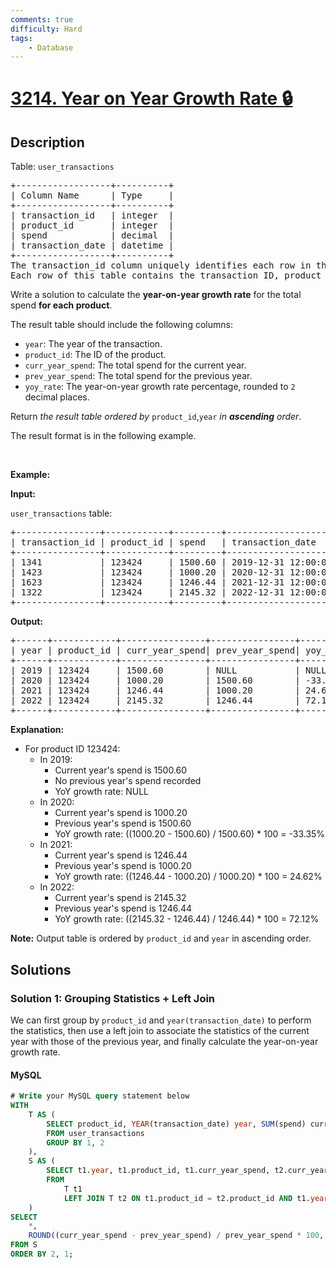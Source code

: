 ```yaml
---
comments: true
difficulty: Hard
tags:
    - Database
---
```


<!-- problem:start -->

# [3214. Year on Year Growth Rate 🔒](https://leetcode.com/problems/year-on-year-growth-rate)

## Description

<!-- description:start -->

<p>Table: <code>user_transactions</code></p>

<pre>
+------------------+----------+
| Column Name      | Type     | 
+------------------+----------+
| transaction_id   | integer  |
| product_id       | integer  |
| spend            | decimal  |
| transaction_date | datetime |
+------------------+----------+
The transaction_id column uniquely identifies each row in this table.
Each row of this table contains the transaction ID, product ID, the spend amount, and the transaction date.
</pre>

<p>Write a solution to calculate the <strong>year-on-year growth rate</strong> for the total spend <strong>for each product</strong>.</p>

<p>The result table should include the following columns:</p>

<ul>
	<li><code>year</code>: The year of the transaction.</li>
	<li><code>product_id</code>: The ID of the product.</li>
	<li><code>curr_year_spend</code>: The total spend for the current year.</li>
	<li><code>prev_year_spend</code>: The total spend for the previous year.</li>
	<li><code>yoy_rate</code>: The year-on-year growth rate percentage, rounded to <code>2</code> decimal places.</li>
</ul>

<p>Return <em>the result table ordered by</em>&nbsp;<code>product_id</code>,<code>year</code> <em>in <strong>ascending</strong> order</em>.</p>

<p>The result format is in the following example.</p>

<p>&nbsp;</p>
<p><strong class="example">Example:</strong></p>

<div class="example-block">
<p><strong>Input:</strong></p>

<p><code>user_transactions</code> table:</p>

<pre class="example-io">
+----------------+------------+---------+---------------------+
| transaction_id | product_id | spend   | transaction_date    |
+----------------+------------+---------+---------------------+
| 1341           | 123424     | 1500.60 | 2019-12-31 12:00:00 |
| 1423           | 123424     | 1000.20 | 2020-12-31 12:00:00 |
| 1623           | 123424     | 1246.44 | 2021-12-31 12:00:00 |
| 1322           | 123424     | 2145.32 | 2022-12-31 12:00:00 |
+----------------+------------+---------+---------------------+
</pre>

<p><strong>Output:</strong></p>

<pre class="example-io">
+------+------------+----------------+----------------+----------+
| year | product_id | curr_year_spend| prev_year_spend| yoy_rate |
+------+------------+----------------+----------------+----------+
| 2019 | 123424     | 1500.60        | NULL           | NULL     |
| 2020 | 123424     | 1000.20        | 1500.60        | -33.35   |
| 2021 | 123424     | 1246.44        | 1000.20        | 24.62    |
| 2022 | 123424     | 2145.32        | 1246.44        | 72.12    |
+------+------------+----------------+----------------+----------+
</pre>

<p><strong>Explanation:</strong></p>

<ul>
	<li>For product ID 123424:
	<ul>
		<li>In 2019:
		<ul>
			<li>Current year&#39;s spend is 1500.60</li>
			<li>No previous year&#39;s spend recorded</li>
			<li>YoY growth rate: NULL</li>
		</ul>
		</li>
		<li>In 2020:
		<ul>
			<li>Current year&#39;s spend is 1000.20</li>
			<li>Previous year&#39;s spend is 1500.60</li>
			<li>YoY growth rate: ((1000.20 - 1500.60) / 1500.60) * 100 = -33.35%</li>
		</ul>
		</li>
		<li>In 2021:
		<ul>
			<li>Current year&#39;s spend is 1246.44</li>
			<li>Previous year&#39;s spend is 1000.20</li>
			<li>YoY growth rate: ((1246.44 - 1000.20) / 1000.20) * 100 = 24.62%</li>
		</ul>
		</li>
		<li>In 2022:
		<ul>
			<li>Current year&#39;s spend is 2145.32</li>
			<li>Previous year&#39;s spend is 1246.44</li>
			<li>YoY growth rate: ((2145.32 - 1246.44) / 1246.44) * 100 = 72.12%</li>
		</ul>
		</li>
	</ul>
	</li>
</ul>

<p><strong>Note:</strong> Output table is ordered by <code>product_id</code> and <code>year</code> in ascending order.</p>
</div>

<!-- description:end -->

## Solutions

<!-- solution:start -->

### Solution 1: Grouping Statistics + Left Join

We can first group by `product_id` and `year(transaction_date)` to perform the statistics, then use a left join to associate the statistics of the current year with those of the previous year, and finally calculate the year-on-year growth rate.

<!-- tabs:start -->

#### MySQL

```sql
# Write your MySQL query statement below
WITH
    T AS (
        SELECT product_id, YEAR(transaction_date) year, SUM(spend) curr_year_spend
        FROM user_transactions
        GROUP BY 1, 2
    ),
    S AS (
        SELECT t1.year, t1.product_id, t1.curr_year_spend, t2.curr_year_spend prev_year_spend
        FROM
            T t1
            LEFT JOIN T t2 ON t1.product_id = t2.product_id AND t1.year = t2.year + 1
    )
SELECT
    *,
    ROUND((curr_year_spend - prev_year_spend) / prev_year_spend * 100, 2) yoy_rate
FROM S
ORDER BY 2, 1;
```

<!-- tabs:end -->

<!-- solution:end -->

<!-- problem:end -->
